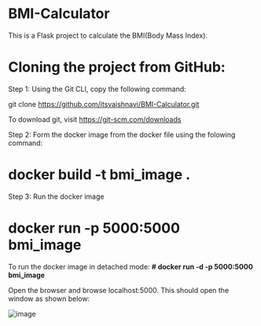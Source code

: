 # BMI-Calculator
This is a Flask project to calculate the BMI(Body Mass Index).

# Cloning the project from GitHub:
Step 1: Using the Git CLI, copy the following command:

git clone https://github.com/itsvaishnavi/BMI-Calculator.git

To download git, visit https://git-scm.com/downloads

Step 2: Form the docker image from the docker file using the folowing command:

# docker build -t bmi_image .

Step 3: Run the docker image

# docker run -p 5000:5000 bmi_image

To run the docker image in detached mode:
**# docker run -d -p 5000:5000 bmi_image**

Open the browser and browse localhost:5000. This should open the window as shown below:

![image](https://user-images.githubusercontent.com/61691914/149667911-888dffd0-b8ae-4845-9929-0495d4709f0c.png)
